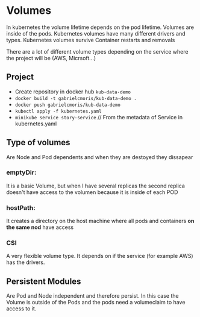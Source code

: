 # Volumes

In kubernetes the volume lifetime depends on the pod lifetime. Volumes are inside of the pods.
Kubernetes volumes have many different drivers and types.
Kubernetes volumes survive Container restarts and removals

There are a lot of different volume types depending on the service where the project will be (AWS, Micrsoft...)

## Project

- Create repository in docker hub `kub-data-demo`
- `docker build -t gabrielcmoris/kub-data-demo .`
- `docker push gabrielcmoris/kub-data-demo`
- `kubectl apply -f kubernetes.yaml`
- `minikube service story-service` // From the metadata of Service in kubernetes.yaml

## Type of volumes

Are Node and Pod dependents and when they are destoyed they dissapear

### emptyDir:

It is a basic Volume, but when I have several replicas the second replica doesn't have access to the volumen because it is inside of each POD

### hostPath:

It creates a directory on the host machine where all pods and containers **on the same nod** have access

### CSI

A very flexible volume type. It depends on if the service (for example AWS) has the drivers.

## Persistent Modules

Are Pod and Node independent and therefore persist. In this case the Volume is outside of the Pods and the pods need a volumeclaim to have access to it.
